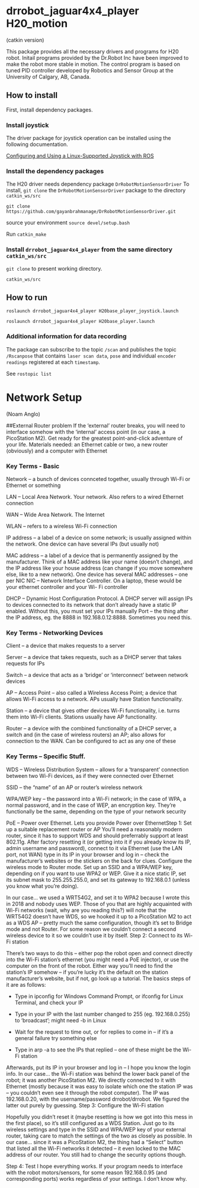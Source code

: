 # drrobot_jaguar4x4_player H20_motion

(catkin version)

This package provides all the necessary drivers and programs for H20 robot. Initail programs provided by the Dr.Robot Inc have been improved to make the robot more stable in motion. The control program is based on tuned PID controller developed by Robotics and Sensor Group at the University of Calgary, AB, Canada.

## How to install
First, install dependency packages.

### Install joystick 

The driver package for joystick operation can be installed using the following documentation.

[Configuring and Using a Linux-Supported Joystick with ROS](http://wiki.ros.org/joy/Tutorials/ConfiguringALinuxJoystick)

### Install the dependency packages
The H20 driver needs dependency package `DrRobotMotionSensorDriver`
To install, `git clone` the `DrRobotMotionSensorDriver` package to the  directory `catkin_ws/src`

`git clone https://github.com/gayanbrahmanage/DrRobotMotionSensorDriver.git `

source your environment `source devel/setup.bash `

Run `catkin_make`

### Install `drrobot_jaguar4x4_player` from the same directory `catkin_ws/src`

`git clone` to present working directory.

`catkin_ws/src`

## How to run

`roslaunch drrobot_jaguar4x4_player H20base_player_joystick.launch `

`roslaunch drrobot_jaguar4x4_player H20base_player.launch `

### Additional information for data recording
The package can subscribe to the topic `/scan` and publishes the topic `/Rscanpose` that contains `laser scan data`, `pose` and individual `encoder readings` registered at each `timestamp`.

See `rostopic list`


#  Network Setup
(Noam Anglo)

##External Router problem
If the ‘external’ router breaks, you will need to interface somehow with the ‘internal’ access point (in
our case, a PicoStation M2). Get ready for the greatest point-and-click adventure of your life.
Materials needed: an Ethernet cable or two, a new router (obviously) and a computer with Ethernet

###  Key Terms - Basic

Network – a bunch of devices connceted together, usually through Wi-Fi or Ethernet or something

LAN – Local Area Network. Your network. Also refers to a wired Ethernet connection

WAN – Wide Area Network. The Internet

WLAN – refers to a wireless Wi-Fi connection

IP address – a label of a device on some network; is usually assigned within the network. One device
can have several IPs (but usually not)

MAC address – a label of a device that is permanently assigned by the manufacturer. Think of a MAC
address like your name (doesn’t change), and the IP address like your house address (can change if you
move somewhere else, like to a new network). One device has several MAC addresses – one per NIC
NIC – Network Interface Controller. On a laptop, these would be your ethernet controller and your Wi-
Fi controller

DHCP – Dynamic Host Configuration Protocol. A DHCP server will assign IPs to devices connected to
its network that don’t already have a static IP enabled. Without this, you must set your IPs manually
Port – the thing after the IP address, eg. the 8888 in 192.168.0.12:8888. Sometimes you need this.

### Key Terms - Networking Devices

Client – a device that makes requests to a server

Server – a device that takes requests, such as a DHCP server that takes requests for IPs

Switch – a device that acts as a ‘bridge’ or ‘interconnect’ between network devices

AP – Access Point – also called a Wireless Access Point; a device that allows Wi-Fi access to a
network. APs usually have Station functionality.

Station – a device that gives other devices Wi-Fi functionality, i.e. turns them into Wi-Fi clients.
Stations usually have AP functionality.

Router – a device with the combined functionality of a DHCP server, a switch and (in the case of
wireless routers) an AP; also allows for connection to the WAN. Can be configured to act as any one of
these

###  Key Terms – Specific Stuff.

WDS – Wireless Distribution System – allows for a ‘transparent’ connection between two Wi-Fi
devices, as if they were connected over Ethernet

SSID – the “name” of an AP or router’s wireless network

WPA/WEP key – the password into a Wi-Fi network; in the case of WPA, a normal password, and in
the case of WEP, an encryption key. They’re functionally be the same, depending on the type of your
network security

PoE – Power over Ethernet. Lets you provide Power over EthernetStep 1: Set up a suitable replacement router or AP
You’ll need a reasonably modern router, since it has to support WDS and should preferrably support at
least 802.11g. After factory resetting it (or getting into it if you already know its IP, admin username
and password), connect to it via Ethernet (use the LAN port, not WAN) type in its IP in your browser
and log in – check the manufacturer’s websites or the stickers on the back for clues. Configure the
wireless mode to Router mode. Set up an SSID and a WPA/WEP key, depending on if you want to use
WPA2 or WEP. Give it a nice static IP, set its subnet mask to 255.255.255.0, and set its gateway to
192.168.0.1 (unless you know what you’re doing).

In our case... we used a WRT54G2, and set it to WPA2 because I wrote this in 2018 and nobody uses
WEP. Those of you that are highly acquainted with Wi-Fi networks (wait, why are you reading this?)
will note that the WRT54G2 doesn’t have WDS, so we hooked it up to a PicoStation M2 to act as a
WDS AP – pretty much the same configuration, though it’s set to Bridge mode and not Router. For
some reason we couldn’t connect a second wireless device to it so we couldn’t use it by itself.
Step 2: Connect to its Wi-Fi station

There’s two ways to do this – either pop the robot open and connect directly into the Wi-Fi station’s
ethernet (you might need a PoE injector), or use the computer on the front of the robot. Either way
you’ll need to find the station’s IP somehow – if you’re lucky it’s the default on the station
manufacturer’s website, but if not, go look up a tutorial. The basics steps of it are as follows:

- Type in ipconfig for Windows Command Prompt, or ifconfig for Linux Terminal, and check your IP

- Type in your IP with the last number changed to 255 (eg. 192.168.0.255) to ‘broadcast’; might need -b
in Linux

- Wait for the request to time out, or for replies to come in – if it’s a general failure try something else

- Type in arp -a to see the IPs that replied – one of these might be the Wi-Fi station

Afterwards, put its IP in your browser and log in – I hope you know the login info.
In our case... the Wi-Fi station was behind the lower back panel of the robot; it was another
PicoStation M2. We directly connected to it with Ethernet (mostly because it was easy to isolate which
one the station IP was – you couldn’t even see it through the robot computer). The IP was 192.168.0.20,
with the username/password drrobot/drrobot. We figured the latter out purely by guessing.
Step 3: Configure the Wi-Fi station

Hopefully you didn’t reset it (maybe resetting is how we got into this mess in the first place), so it’s
still configured as a WDS Station. Just go to its wireless settings and type in the SSID and WPA/WEP
key of your external router, taking care to match the settings of the two as closely as possible.
In our case... since it was a PicoStation M2, the thing had a “Select” button that listed all the Wi-Fi
networks it detected – it even locked to the MAC address of our router. You still had to change the
security options though.

Step 4: Test
I hope everything works. If your program needs to interface with the robot motors/sensors, for some
reason 192.168.0.95 (and corresponding ports) works regardless of your settings. I don’t know why.
